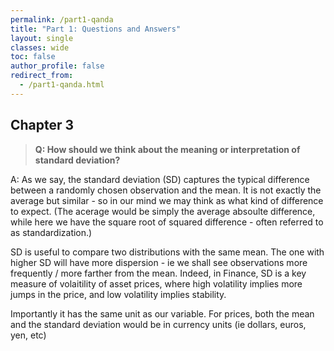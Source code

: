 ```yaml
---
permalink: /part1-qanda
title: "Part 1: Questions and Answers"
layout: single
classes: wide
toc: false
author_profile: false
redirect_from:
  - /part1-qanda.html
---
```



## Chapter 3

>**Q: How should we think about the meaning or interpretation of standard deviation?**    

A: As we say, the standard deviation (SD) captures the typical difference between a randomly chosen observation and the mean. It is not exactly the average but similar - so in our mind we may think as what kind of difference to expect. (The acerage would be simply the average absoulte difference, while here we have the square root of squared difference - often referred to as standardization.)

SD is useful to compare two distributions with the same mean. The one with higher SD will have more dispersion - ie we shall see observations more frequently / more farther from the mean. Indeed, in Finance, SD is a key measure of volaitility of asset prices, where high volatility implies more jumps in the price, and low volatility implies stability. 

Importantly it has the same unit as our variable. For prices, both the mean and the standard deviation would be in currency units (ie dollars, euros, yen, etc)


